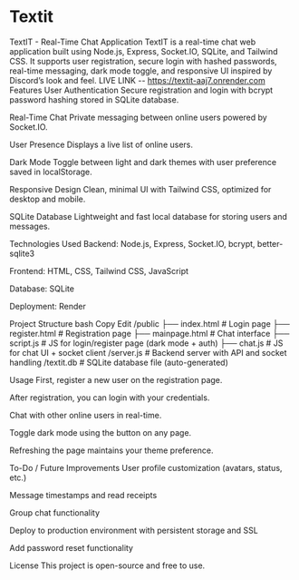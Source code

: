 # Textit
TextIT - Real-Time Chat Application
TextIT is a real-time chat web application built using Node.js, Express, Socket.IO, SQLite, and Tailwind CSS. It supports user registration, secure login with hashed passwords, real-time messaging, dark mode toggle, and responsive UI inspired by Discord’s look and feel.
LIVE LINK --  https://textit-aaj7.onrender.com
Features
User Authentication
Secure registration and login with bcrypt password hashing stored in SQLite database.

Real-Time Chat
Private messaging between online users powered by Socket.IO.

User Presence
Displays a live list of online users.

Dark Mode
Toggle between light and dark themes with user preference saved in localStorage.

Responsive Design
Clean, minimal UI with Tailwind CSS, optimized for desktop and mobile.

SQLite Database
Lightweight and fast local database for storing users and messages.

Technologies Used
Backend: Node.js, Express, Socket.IO, bcrypt, better-sqlite3

Frontend: HTML, CSS, Tailwind CSS, JavaScript

Database: SQLite

Deployment: Render

Project Structure
bash
Copy
Edit
/public
  ├── index.html          # Login page
  ├── register.html       # Registration page
  ├── mainpage.html       # Chat interface
  ├── script.js           # JS for login/register page (dark mode + auth)
  ├── chat.js             # JS for chat UI + socket client
/server.js                # Backend server with API and socket handling
/textit.db                # SQLite database file (auto-generated)


Usage
First, register a new user on the registration page.

After registration, you can login with your credentials.

Chat with other online users in real-time.

Toggle dark mode using the button on any page.

Refreshing the page maintains your theme preference.

To-Do / Future Improvements
User profile customization (avatars, status, etc.)

Message timestamps and read receipts

Group chat functionality

Deploy to production environment with persistent storage and SSL

Add password reset functionality

License
This project is open-source and free to use.

